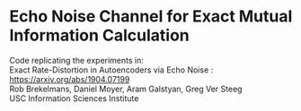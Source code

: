 # Echo Noise Channel for Exact Mutual Information Calculation

Code replicating the experiments in:    
Exact Rate-Distortion in Autoencoders via Echo Noise : https://arxiv.org/abs/1904.07199   
Rob Brekelmans, Daniel Moyer, Aram Galstyan, Greg Ver Steeg     
USC Information Sciences Institute   


